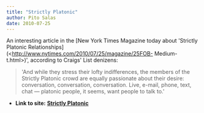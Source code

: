 ```yaml
---
title: "Strictly Platonic"
author: Pito Salas
date: 2010-07-25
---
```


An interesting article in the [New York Times Magazine today about 'Strictly
Platonic Relationships](<http://www.nytimes.com/2010/07/25/magazine/25FOB-
Medium-t.html>)', according to Craigs' List denizens:

> 'And while they stress their lofty indifferences, the members of the
> Strictly Platonic crowd are equally passionate about their desire:
> conversation, conversation, conversation. Live, e-mail, phone, text, chat —
> platonic people, it seems, want people to talk to.'


* **Link to site:** **[Strictly Platonic](None)**
